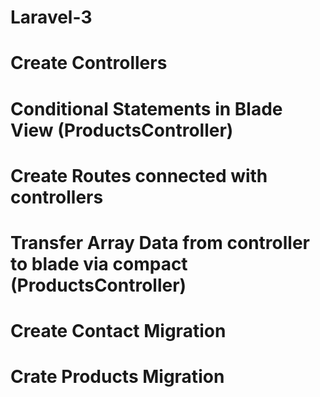 # Laravel-3 
# Create Controllers
# Conditional Statements in Blade View (ProductsController)
# Create Routes connected with controllers
# Transfer Array Data from controller to blade via compact (ProductsController)
# Create Contact Migration
# Crate Products Migration


